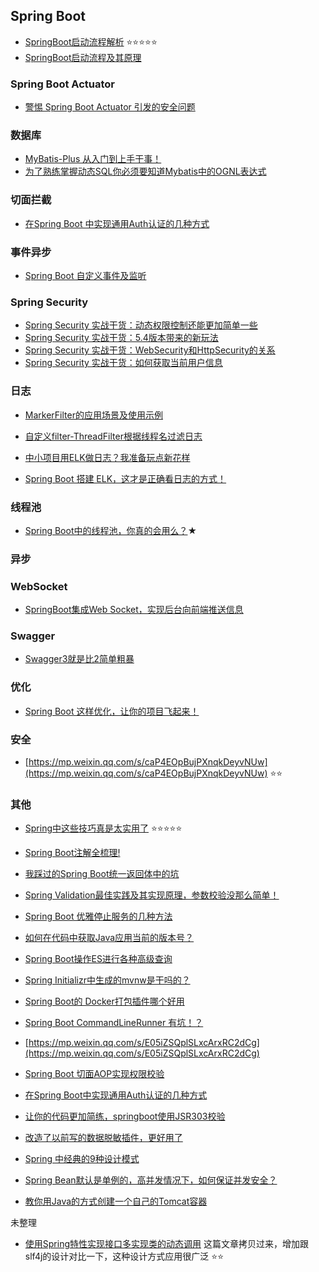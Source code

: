 ## Spring Boot

* [SpringBoot启动流程解析](https://www.jianshu.com/p/87f101d8ec41) :star::star::star::star::star:
* [SpringBoot启动流程及其原理](https://www.cnblogs.com/theRhyme/p/11057233.html)

### Spring Boot Actuator

* [警惕 Spring Boot Actuator 引发的安全问题](https://my.oschina.net/u/4021601/blog/5012444)

### 数据库

* [MyBatis-Plus 从入门到上手干事！](https://mp.weixin.qq.com/s/UORoin5zgBZ2vi0xLWCTfw)
* [为了熟练掌握动态SQL你必须要知道Mybatis中的OGNL表达式](https://mp.weixin.qq.com/s/WbM92TEzckhyhMil2yt3HQ)

### 切面拦截
* [在Spring Boot 中实现通用Auth认证的几种方式](https://mp.weixin.qq.com/s/g7zei_YwmjeAuVyUR7EWgQ)

### 事件异步
* [Spring Boot 自定义事件及监听](https://mp.weixin.qq.com/s/ylmU2rT0JlnYJA9f1w065A)

### Spring Security

* [Spring Security 实战干货：动态权限控制还能更加简单一些](https://mp.weixin.qq.com/s?__biz=MzUzMzQ2MDIyMA==&mid=2247489508&idx=1&sn=f98b9a36ea3614c7be0c7863e4f8897b&chksm=faa2f277cdd57b61e21a56dfec2e00bd53d6a3053058b05fcb0f6744e379bfa6805860eec461&scene=21#wechat_redirect)
* [Spring Security 实战干货：5.4版本带来的新玩法](https://mp.weixin.qq.com/s?__biz=MzUzMzQ2MDIyMA==&mid=2247489362&idx=1&sn=07e7ca668984273f47aff647dc4389fb&chksm=faa2f2c1cdd57bd738c2a59058a479a4746873e16464abc656731bd05734956aca5e6edadd93&scene=21#wechat_redirect)
* [Spring Security 实战干货：WebSecurity和HttpSecurity的关系](https://mp.weixin.qq.com/s/YM-iZ2jNJt4x6LZasvpuKg)
* [Spring Security 实战干货：如何获取当前用户信息](https://mp.weixin.qq.com/s/0rK37GSKp4WdGQMCxKgecA)

### 日志

* [MarkerFilter的应用场景及使用示例](https://blog.csdn.net/sweetyi/article/details/104547002)

* [自定义filter-ThreadFilter根据线程名过滤日志](https://blog.csdn.net/sweetyi/article/details/104547744)

* [中小项目用ELK做日志？我准备玩点新花样](https://mp.weixin.qq.com/s/6SRVoY9OkSSZBt9aeDlPlg)

* [Spring Boot 搭建 ELK，这才是正确看日志的方式！](https://mp.weixin.qq.com/s/jcNy8SxIreri91A6W50IoA)



### 线程池

* [Spring Boot中的线程池，你真的会用么？](https://mp.weixin.qq.com/s/dLYlIpe7mjzqHxal6DeMwQ)★

### 异步


### WebSocket
* [SpringBoot集成Web Socket，实现后台向前端推送信息](https://mp.weixin.qq.com/s/mXvilrGVu4x30-pAWKlhMw)

### Swagger

* [Swagger3就是比2简单粗暴](https://mp.weixin.qq.com/s/jPP5w1LHUrlqOe-laBTLQA)

### 优化
* [Spring Boot 这样优化，让你的项目飞起来！](https://mp.weixin.qq.com/s/dgzvsQzzEvLAEOiYqGljUw)

### 安全
* [https://mp.weixin.qq.com/s/caP4EOpBujPXnqkDeyvNUw](https://mp.weixin.qq.com/s/caP4EOpBujPXnqkDeyvNUw) :star::star:

### 其他
* [Spring中这些技巧真是太实用了](https://mp.weixin.qq.com/s/NTJXQnMd2JJKtOc8C0zVXg) :star::star::star::star::star:
* [Spring Boot注解全梳理!](https://mp.weixin.qq.com/s/h3SwUARxxE8Oha-2qPS4YQ)

* [我踩过的Spring Boot统一返回体中的坑](https://mp.weixin.qq.com/s/f3di1WA0ywei89-NLwJTSA)
* [Spring Validation最佳实践及其实现原理，参数校验没那么简单！](https://mp.weixin.qq.com/s/0K8nTooGuKotFXUhze6ekA)
* [Spring Boot 优雅停止服务的几种方法](https://mp.weixin.qq.com/s/0Hc-S44IjoUREGVJQfa0KQ)
* [如何在代码中获取Java应用当前的版本号？](https://mp.weixin.qq.com/s/TiKPGU0eyNZLvik8W_8Dhw)
* [Spring Boot操作ES进行各种高级查询](https://mp.weixin.qq.com/s/PaY1eJKLK_0N-HTjVzlOeQ)
* [Spring Initializr中生成的mvnw是干吗的？](https://mp.weixin.qq.com/s/l7VHZQyjPmLxfcmm9Ndeuw)
* [Spring Boot的 Docker打包插件哪个好用](https://mp.weixin.qq.com/s/x-ut-QT8sa0UVR1qk3qYHg)
* [Spring Boot CommandLineRunner 有坑！？](https://mp.weixin.qq.com/s/FuzoNCiFA7ufLAFhrWPLTw)
* [https://mp.weixin.qq.com/s/E05iZSQplSLxcArxRC2dCg](https://mp.weixin.qq.com/s/E05iZSQplSLxcArxRC2dCg)
* [Spring Boot 切面AOP实现权限校验](https://mp.weixin.qq.com/s/WYiZ0-zWyh4LpIJwWg1_9g)
* [在Spring Boot中实现通用Auth认证的几种方式](https://mp.weixin.qq.com/s/szrrmnXkg4aAb_C2svR36Q)
* [让你的代码更加简练，springboot使用JSR303校验](https://mp.weixin.qq.com/s?__biz=MzUzMzQ2MDIyMA==&mid=2247483698&idx=1&sn=9a0e08dc13a828c1b3912247e2ebe07c&chksm=faa2e4a1cdd56db77f7c98bab54155dbec13db72552eb1450a712f886af26889a7ed7cddf426&scene=21#wechat_redirect)
* [改造了以前写的数据脱敏插件，更好用了](https://mp.weixin.qq.com/s/C24CFwaqG9rhwVSMHiXhFA)
* [Spring 中经典的9种设计模式](https://mp.weixin.qq.com/s/cy0J1hF0lYmOCoLtxDu8DQ)
* [Spring Bean默认是单例的，高并发情况下，如何保证并发安全？](https://mp.weixin.qq.com/s/gID-ikGNdYY2IiNa7HK33w)
* [教你用Java的方式创建一个自己的Tomcat容器](https://mp.weixin.qq.com/s/QVvwv__bqXhd7wqOIlzkpQ)


未整理

* [使用Spring特性实现接口多实现类的动态调用](https://blog.csdn.net/a718515028/article/details/72457436) 这篇文章拷贝过来，增加跟slf4j的设计对比一下，这种设计方式应用很广泛 :star::star:
